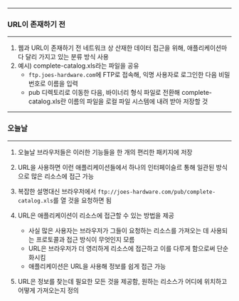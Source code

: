 -----
### URL이 존재하기 전
-----
1. 웹과 URL이 존재하기 전 네트워크 상 산재한 데이터 접근을 위해, 애플리케이션마다 달리 가지고 있는 분류 방식 사용
2. 예시) complete-catalog.xls라는 파일을 공유
   - ```ftp.joes-hardware.com```에 FTP로 접속해, 익명 사용자로 로그인한 다음 비밀번호로 이름을 입력
   - pub 디렉토리로 이동한 다음, 바이너리 형식 파일로 전환해 complete-catalog.xls란 이름의 파일을 로컬 파일 시스템에 내려 받아 저장할 것

-----
### 오늘날
-----
1. 오늘날 브라우저들은 이러한 기능들을 한 개의 편리한 패키지에 저장
2. URL을 사용하면 이런 애플리케이션들에서 하나의 인터페이슬르 통해 일관된 방식으로 많은 리소스에 접근 가능
3. 복잡한 설명대신 브라우저에서 ```ftp://joes-hardware.com/pub/complete-catalog.xls```를 열 것을 요청하면 됨
4. URL은 애플리케이션이 리소스에 접근할 수 있는 방법을 제공
   - 사실 많은 사용자는 브라우저가 그들이 요청하는 리소스를 가져오는 데 사용되는 프로토콜과 접근 방식이 무엇인지 모름
   - URL은 브라우저가 더 영리하게 리소스에 접근하고 이를 다루게 함으로써 단순화시킴
   - 애플리케이션은 URL을 사용해 정보를 쉽게 접근 가능

5. URL은 정보를 찾는데 필요한 모든 것을 제공함, 원하는 리소스가 어디에 위치하고 어떻게 가져오는지 정의
